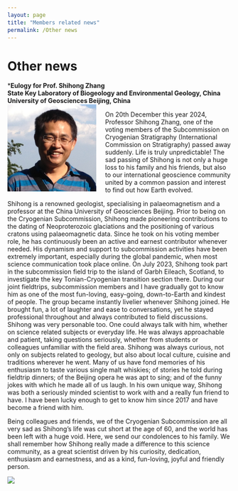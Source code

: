 ```yaml
---
layout: page
title: "Members related news"
permalink: /Other news
---
```


# Other news


***Eulogy for Prof. Shihong Zhang**  
**State Key Laboratory of Biogeology and Environmental Geology,
China University of Geosciences Beijing, China**  
<img src="images/person-zhang.png" style="width:200px; float:left; margin-right:20px;"/>

On 20th December this year 2024, Professor Shihong Zhang, one of the voting members of the Subcommission on Cryogenian Stratigraphy (International Commission on Stratigraphy) passed away suddenly. Life is truly unpredictable! The sad passing of Shihong is not only a huge loss to his family and his friends, but also to our international geoscience community united by a common passion and interest to find out how Earth evolved.

Shihong is a renowned geologist, specialising in palaeomagnetism and a professor at the China University of Geosciences Beijing. Prior to being on the Cryogenian Subcommission, Shihong made pioneering contributions to the dating of Neoproterozoic glaciations and the positioning of various cratons using palaeomagnetic data. Since he took on his voting member role, he has continuously been an active and earnest contributor whenever needed. His dynamism and support to subcommission activities have been extremely important, especially during the global pandemic, when most science communication took place online. On July 2023, Shihong took part in the subcommission field trip to the island of Garbh Eileach, Scotland, to investigate the key Tonian-Cryogenian transition section there. 
During our joint fieldtrips, subcommission members and I have gradually got to know him as one of the most fun-loving, easy-going, down-to-Earth and kindest of people. The group became instantly livelier whenever Shihong joined. He brought fun, a lot of laughter and ease to conversations, yet he stayed professional throughout and always contributed to field discussions. Shihong was very personable too. One could always talk with him, whether on science related subjects or everyday life. He was always approachable and patient, taking questions seriously, whether from students or colleagues unfamiliar with the field area. Shihong was always curious, not only on subjects related to geology, but also about local culture, cuisine and traditions wherever he went.  Many of us have fond memories of his enthusiasm to taste various single malt whiskies; of stories he told during fieldtrip dinners; of the Beijing opera he was apt to sing; and of the funny jokes with which he made all of us laugh. In his own unique way, Shihong was both a seriously minded scientist to work with and a really fun friend to have. I have been lucky enough to get to know him since 2017 and have become a friend with him. 

Being colleagues and friends, we of the Cryogenian Subcommission are all very sad as Shihong’s life was cut short at the age of 60, and the world has been left with a huge void. Here, we send our condolences to his family. We shall remember how Shihong really made a difference to this science community, as a great scientist driven by his curiosity, dedication, enthusiasm and earnestness, and as a kind, fun-loving, joyful and friendly person. 


<div style="clear:both"></div>
<img src="images/SH-Zhang.png" style="width:600px; float:left; margin-right:20px;"/>
